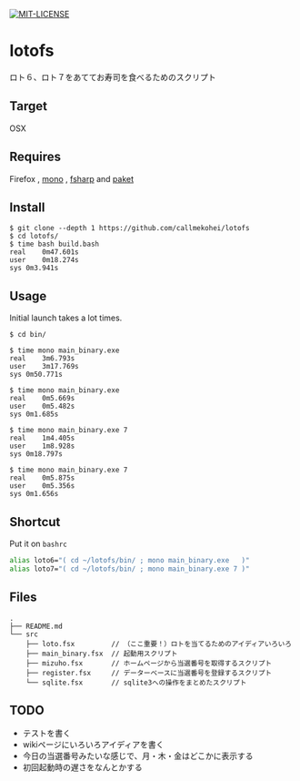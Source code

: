 [![MIT-LICENSE](http://img.shields.io/badge/license-MIT-blue.svg?style=flat)](https://github.com/callmekohei/lotofs/blob/master/LICENSE)


# lotofs

ロト６、ロト７をあててお寿司を食べるためのスクリプト

## Target

OSX

## Requires

Firefox
, [mono](https://github.com/mono/mono)
, [fsharp](https://github.com/fsharp/fsharp)
and [paket](https://github.com/fsprojects/Paket)


## Install

```
$ git clone --depth 1 https://github.com/callmekohei/lotofs
$ cd lotofs/
$ time bash build.bash
real	0m47.601s
user	0m18.274s
sys	0m3.941s
```

## Usage

Initial launch takes a lot times.

```shell
$ cd bin/

$ time mono main_binary.exe
real	3m6.793s
user	3m17.769s
sys	0m50.771s

$ time mono main_binary.exe
real	0m5.669s
user	0m5.482s
sys	0m1.685s

$ time mono main_binary.exe 7
real	1m4.405s
user	1m8.928s
sys	0m18.797s

$ time mono main_binary.exe 7
real	0m5.875s
user	0m5.356s
sys	0m1.656s
```

## Shortcut

Put it on `bashrc`
```bash
alias loto6="( cd ~/lotofs/bin/ ; mono main_binary.exe   )"
alias loto7="( cd ~/lotofs/bin/ ; mono main_binary.exe 7 )"
```

## Files

```
.
├── README.md
└── src
    ├── loto.fsx         // （ここ重要！）ロトを当てるためのアイディアいろいろ
    ├── main_binary.fsx  // 起動用スクリプト
    ├── mizuho.fsx       // ホームページから当選番号を取得するスクリプト
    ├── register.fsx     // データーベースに当選番号を登録するスクリプト
    └── sqlite.fsx       // sqlite3への操作をまとめたスクリプト
```

## TODO

- テストを書く
- wikiページにいろいろアイディアを書く
- 今日の当選番号みたいな感じで、月・木・金はどこかに表示する
- 初回起動時の遅さをなんとかする
